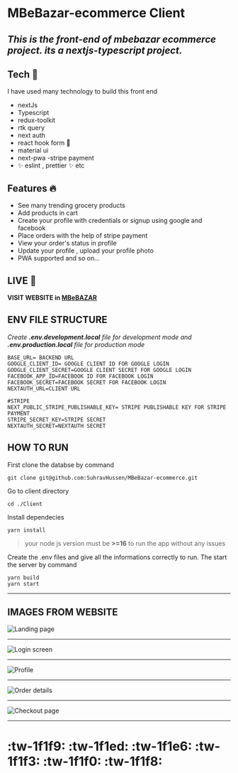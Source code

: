 # MBeBazar-ecommerce Client

## _This is the front-end of mbebazar ecommerce project. its a nextjs-typescript project._

## Tech 🚀

I have used many technology to build this front end

- nextJs
- Typescript
- redux-toolkit
- rtk query
- next auth
- react hook form 🛃
- material ui
- next-pwa
  -stripe payment
- ✨ eslint , prettier ✨ etc

## Features 🔥

- See many trending grocery products
- Add products in cart
- Create your profile with credentials or signup using google and facebook
- Place orders with the help of stripe payment
- View your order's status in profile
- Update your profile , upload your profile photo
- PWA supported
  and so on...

## LIVE 📗

**VISIT WEBSITE in [MBeBAZAR](https://mbebazar.live)**

## ENV FILE STRUCTURE

_Create **.env.development.local** file for development mode and **.env.production.local** file for production mode_

```
BASE_URL= BACKEND URL
GOOGLE_CLIENT_ID= GOOGLE CLIENT ID FOR GOOGLE LOGIN
GOOGLE_CLIENT_SECRET=GOOGLE CLIENT SECRET FOR GOOGLE LOGIN
FACEBOOK_APP_ID=FACEBOOK ID FOR FACEBOOK LOGIN
FACEBOOK_SECRET=FACEBOOK SECRET FOR FACEBOOK LOGIN
NEXTAUTH_URL=CLIENT URL

#STRIPE
NEXT_PUBLIC_STRIPE_PUBLISHABLE_KEY= STRIPE PUBLISHABLE KEY FOR STRIPE PAYMENT
STRIPE_SECRET_KEY=STRIPE SECRET
NEXTAUTH_SECRET=NEXTAUTH SECRET
```

## HOW TO RUN

First clone the databse by command

    git clone git@github.com:SuhravHussen/MBeBazar-ecommerce.git

Go to client directory

    cd ./Client

Install dependecies

    yarn install

> your node js version must be **>=16** to run the app without any issues

Create the .env files and give all the informations correctly to run. The start the server by command

    yarn build
    yarn start

---

## IMAGES FROM WEBSITE

![Landing page](https://awesomescreenshot.s3.amazonaws.com/image/2176177/33202511-8828c24e7a5860000c4a6a8843ecc2f5.png?X-Amz-Algorithm=AWS4-HMAC-SHA256&X-Amz-Credential=AKIAJSCJQ2NM3XLFPVKA%2F20221008%2Fus-east-1%2Fs3%2Faws4_request&X-Amz-Date=20221008T065035Z&X-Amz-Expires=28800&X-Amz-SignedHeaders=host&X-Amz-Signature=6fbb8d94b3c477e3ad8c1f299297e81a3e6fd659915666cfa9300ab2c904d570)

---

![Login screen](https://awesomescreenshot.s3.amazonaws.com/image/2176177/33202577-e0b7dd70f5f14fb9df07c79c4b73e8ef.png?X-Amz-Algorithm=AWS4-HMAC-SHA256&X-Amz-Credential=AKIAJSCJQ2NM3XLFPVKA%2F20221008%2Fus-east-1%2Fs3%2Faws4_request&X-Amz-Date=20221008T065432Z&X-Amz-Expires=28800&X-Amz-SignedHeaders=host&X-Amz-Signature=224bf380f29200b5050de15edf97e1e9fff521c4fc24106d5914d5f8f6caa0fe 'Login screen')

---

![Profile](https://awesomescreenshot.s3.amazonaws.com/image/2176177/33202611-1fb4337ac819ebe5df924b440dcd851d.png?X-Amz-Algorithm=AWS4-HMAC-SHA256&X-Amz-Credential=AKIAJSCJQ2NM3XLFPVKA%2F20221008%2Fus-east-1%2Fs3%2Faws4_request&X-Amz-Date=20221008T065654Z&X-Amz-Expires=28800&X-Amz-SignedHeaders=host&X-Amz-Signature=872aacab97db1c314942f323f0fe9714c86e5da7e2f37d59dd4cae38e53f237d 'Profile')

---

![Order details](https://awesomescreenshot.s3.amazonaws.com/image/2176177/33202640-552c0c0ec6fdeb38f0e6c3796a9a0b07.png?X-Amz-Algorithm=AWS4-HMAC-SHA256&X-Amz-Credential=AKIAJSCJQ2NM3XLFPVKA%2F20221008%2Fus-east-1%2Fs3%2Faws4_request&X-Amz-Date=20221008T065844Z&X-Amz-Expires=28800&X-Amz-SignedHeaders=host&X-Amz-Signature=c45e167383f0b9247faa99f091ceeedb9b637cdd97b8645d0b4bc3538fd746fd 'Order details')

---

![Checkout page](https://awesomescreenshot.s3.amazonaws.com/image/2176177/33202660-80d89ffe97cab16d9150faa26878ad5d.png?X-Amz-Algorithm=AWS4-HMAC-SHA256&X-Amz-Credential=AKIAJSCJQ2NM3XLFPVKA%2F20221008%2Fus-east-1%2Fs3%2Faws4_request&X-Amz-Date=20221008T070037Z&X-Amz-Expires=28800&X-Amz-SignedHeaders=host&X-Amz-Signature=e9366f2381385ba9b7337b0953640f778ad0c8095b6b65b7342c28409b4558bb 'Checkout page')

---

# :tw-1f1f9: :tw-1f1ed: :tw-1f1e6: :tw-1f1f3: :tw-1f1f0: :tw-1f1f8:
